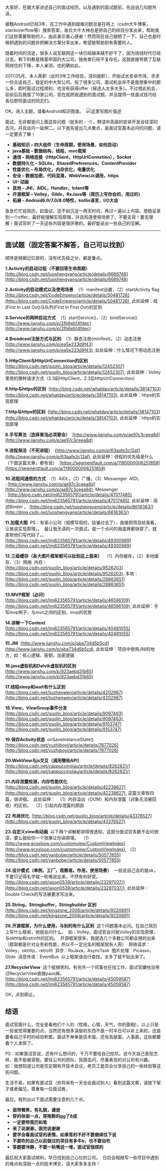 大家好，在跟大家讲述自己的面试经历，以及遇到的面试题前，先说说几句题外话。

接触Android已经3年，在工作中遇到疑难问题总是在网上（csdn大牛博客，stackoverflow等）搜索答案，各位大牛大神总是把自己的经验分享出来，帮助我们这些需要帮助的人，由此表示衷心感谢！然而现在自己细想了一下，自己也是时候把遇到的问题并把解决方案分享出来，希望能帮助到有需要的人。

随着时间的流逝，很多人说互联网这一块已经越来越不好干了，因为烧钱时代已经过去，剩下的都是根基牢固的大公司，独角兽已经不复存在。这就直接导致了互联网岗位的下降，本人亲测，也的确如此。

2017.05月，本人离职（此时3年工作经验，深圳就职），开始试水安卓市场，寻求一份合适自己，稳定的中大型公司。投了很多公司，面试机会并不是我想象中的那么多，即时面试过程顺利，也没有获得offer（候选人太多太多）。不过借此机会，前前后后我面了10家公司，现在就把我遇到的面试题，并且提供一些面试技巧给各位即将面试的同志们。

OK，进入主题，请看Android知识图谱。 
![这里写图片描述](http://upload-images.jianshu.io/upload_images/4143664-8e88723670ccec2c?imageMogr2/auto-orient/strip%7CimageView2/2/w/1240)

面试，无非都是问上面这些问题（挺多的 - -!），聘请中高级的安卓开发会往深的去问，并且会问一延伸二。以下我先提出几点重点，是面试官基本必问的问题，请一定要去了解！

*   **基础知识 – 四大组件（生命周期，使用场景，如何启动）**
*   **java基础 – 数据结构，线程，mvc框架**
*   **通信 – 网络连接（HttpClient，HttpUrlConnetion），Socket**
*   **数据持久化 – SQLite，SharedPreferences，ContentProvider**
*   **性能优化 – 布局优化，内存优化，电量优化**
*   **安全 – 数据加密，代码混淆，WebView/Js调用，https**
*   **UI– 动画**
*   **其他 – JNI，AIDL，Handler，Intent等**
*   **开源框架 – Volley，Gilde，RxJava等（简历上写你会的，用过的）**
*   **拓展 – Android6.0/7.0/8.0特性，kotlin语言，I/O大会**

急急忙忙投简历，赶面试，还不如沉淀一两天时间，再过一遍以上内容。想稳妥拿到一个offer，最好能理解实现原理，并且知道使用场景了。不要去背！要去理解！面试官听了一天这些内容是很厌倦的，最好能说出一些自己的见解。

* * *


## 面试题（固定答案不解答，自己可以找到）

顺序是根据记忆排的，没有优先级之分，都是重点。

**1.Activity的启动过程（不要回答生命周期）** 
[http://blog.csdn.net/luoshengyang/article/details/6689748](http://blog.csdn.net/luoshengyang/article/details/6689748)

**2.Activity的启动模式以及使用场景** 
（1）manifest设置，（2）startActivity flag 
[http://blog.csdn.net/CodeEmperor/article/details/50481726](http://blog.csdn.net/CodeEmperor/article/details/50481726) 
此处延伸：栈(First In Last Out)与队列(First In First Out)的区别

**3.Service的两种启动方式** 
（1）startService()，（2）bindService() 
[http://www.jianshu.com/p/2fb6eb14fdec](http://www.jianshu.com/p/2fb6eb14fdec)

**4.Broadcast注册方式与区别** 
（1）静态注册(minifest)，（2）动态注册 
[http://www.jianshu.com/p/ea5e233d9f43](http://www.jianshu.com/p/ea5e233d9f43) 
此处延伸：什么情况下用动态注册

**5.HttpClient与HttpUrlConnection的区别** 
[http://blog.csdn.net/guolin_blog/article/details/12452307](http://blog.csdn.net/guolin_blog/article/details/12452307) 
此处延伸：Volley里用的哪种请求方式（2.3前HttpClient，2.3后HttpUrlConnection）

**6.http与https的区别** 
[http://blog.csdn.net/whatday/article/details/38147103](http://blog.csdn.net/whatday/article/details/38147103) 
此处延伸：https的实现原理

**7.http与https的区别** 
[http://blog.csdn.net/whatday/article/details/38147103](http://blog.csdn.net/whatday/article/details/38147103) 
此处延伸：https的实现原理

**8.手写算法（选择冒泡必须要会）** 
[http://www.jianshu.com/p/ae97c3ceea8d](http://www.jianshu.com/p/ae97c3ceea8d)

**9.进程保活（不死进程）** 
[http://www.jianshu.com/p/63aafe3c12af](http://www.jianshu.com/p/63aafe3c12af) 
此处延伸：进程的优先级是什么（下面这篇文章，都有说） 
[https://segmentfault.com/a/1190000006251859](https://segmentfault.com/a/1190000006251859)

**10.进程间通信的方式** 
（1）AIDL，（2）广播，（3）Messenger 
AIDL : [http://www.jianshu.com/p/ae97c3ceea8d](http://www.jianshu.com/p/ae97c3ceea8d) 
Messenger : [http://blog.csdn.net/lmj623565791/article/details/47017485](http://blog.csdn.net/lmj623565791/article/details/47017485) 
此处延伸：简述Binder ， [http://blog.csdn.net/luoshengyang/article/details/6618363/](http://blog.csdn.net/luoshengyang/article/details/6618363/)

**11.加载大图** 
PS：有家小公司（规模写假的，给骗过去了），直接把项目给我看，让我说实现原理。。 
最让我无语的一次面试，就一个点问的我底裤都快穿了，就差帮他们写代码了。。 
[http://blog.csdn.net/lmj623565791/article/details/49300989](http://blog.csdn.net/lmj623565791/article/details/49300989)

**12.三级缓存（各大图片框架都可以扯到这上面来）** 
（1）内存缓存，（2）本地缓存，（3）网络 
内存：[http://blog.csdn.net/guolin_blog/article/details/9526203](http://blog.csdn.net/guolin_blog/article/details/9526203) 
本地：[http://blog.csdn.net/guolin_blog/article/details/28863651](http://blog.csdn.net/guolin_blog/article/details/28863651)

**13.MVP框架（必问）** 
[http://blog.csdn.net/lmj623565791/article/details/46596109](http://blog.csdn.net/lmj623565791/article/details/46596109) 
此处延伸：手写mvp例子，与mvc之间的区别，mvp的优势

**14.讲解一下Context** 
[http://blog.csdn.net/lmj623565791/article/details/40481055](http://blog.csdn.net/lmj623565791/article/details/40481055)

**15.JNI** 
[http://www.jianshu.com/p/aba734d5b5cd](http://www.jianshu.com/p/aba734d5b5cd) 
此处延伸：项目中使用JNI的地方，如：核心逻辑，密钥，加密逻辑

**16.java虚拟机和Dalvik虚拟机的区别** 
[http://www.jianshu.com/p/923aebd31b65](http://www.jianshu.com/p/923aebd31b65)

**17.线程sleep和wait有什么区别** 
[http://blog.csdn.net/liuzhenwen/article/details/4202967](http://blog.csdn.net/liuzhenwen/article/details/4202967)

**18.View，ViewGroup事件分发** 
[http://blog.csdn.net/guolin_blog/article/details/9097463](http://blog.csdn.net/guolin_blog/article/details/9097463) 
[http://blog.csdn.net/guolin_blog/article/details/9153747](http://blog.csdn.net/guolin_blog/article/details/9153747)

**19.保存Activity状态** 
onSaveInstanceState() 
[http://blog.csdn.net/yuzhiboyi/article/details/7677026](http://blog.csdn.net/yuzhiboyi/article/details/7677026)

**20.WebView与js交互（调用哪些API）** 
[http://blog.csdn.net/cappuccinolau/article/details/8262821/](http://blog.csdn.net/cappuccinolau/article/details/8262821/)

**21.内存泄露检测，内存性能优化** 
[http://blog.csdn.net/guolin_blog/article/details/42238627](http://blog.csdn.net/guolin_blog/article/details/42238627) 
这篇文章有四篇，很详细。 
此处延伸： 
（1）内存溢出（OOM）和内存泄露（对象无法被回收）的区别。 
（2）引起内存泄露的原因

**22.布局优化** 
[http://blog.csdn.net/guolin_blog/article/details/43376527](http://blog.csdn.net/guolin_blog/article/details/43376527)

**23.自定义view和动画** 
以下两个讲解都讲得很透彻，这部分面试官多数不会问很深，要么就给你一个效果让你讲原理。 
（1）[http://www.gcssloop.com/customview/CustomViewIndex](http://www.gcssloop.com/customview/CustomViewIndex) 
（2）[http://blog.csdn.net/yanbober/article/details/50577855](http://blog.csdn.net/yanbober/article/details/50577855)

**24.设计模式（单例，工厂，观察者。作用，使用场景）** 
一般说自己会的就ok，不要只记得名字就一轮嘴说出来，不然有你好受。 
[http://blog.csdn.net/jason0539/article/details/23297037/](http://blog.csdn.net/jason0539/article/details/23297037/) 
此处延伸：Double Check的写法被要求写出来。

**25.String，Stringbuffer，Stringbuilder 区别** 
[http://blog.csdn.net/kingzone_2008/article/details/9220691](http://blog.csdn.net/kingzone_2008/article/details/9220691)

**26.开源框架，为什么使用，与别的有什么区别** 
这个问题基本必问。在自己简历上写什么框架，他就会问什么。 
如：Volley，面试官会问我Volley的实现原理，与okhttp和retrofit的区别。 
开源框架很多，我就选几个多数公司都会用的出来（框架都是针对业务和性能，所以不一定出名的框架就有人用） 
网络请求：Volley，okhttp，retrofit 
异步：RxJava，AsyncTask 
图片处理：Picasso，Glide 
消息传递：EventBus 
以上框架请自行查找，太多了就不贴出来了。

**27.RecyclerView** 
这个挺搞笑的。有另外一个同事也在找工作，面试官嫌他没用过RecyclerView直接pass掉。 
[http://blog.csdn.net/lmj623565791/article/details/45059587](http://blog.csdn.net/lmj623565791/article/details/45059587)

OK，点到即止。

## 结语

面试官面什么，完全是看他们个人的（性格，心情，天气，你的面相）。以上只是一些我觉得重要的点，当然还有很多深层的东西不是一时半日可以补上来的，还是要看自己平时的经验积累。面试不单单是技术面，还有高层面，人事面，这些都要看个人发挥了。

PS：如果面试官说，还有什么想问的，千万不要给自己挖坑，说今天自己表现怎样，能不能被录取。要往公司的团队，氛围去问，尽量表现的对公司有兴趣。 
如：我想知道公司是否定期有开技术会议，老员工是否会分享自己的一些经验等这些问题。

生活不易，如果有面试官（你将来有一天也会面试别人）看到这篇文章，请放下架子或者偏见，尊重每一位面试者。

最后，我列出以下面试需要注意的几个点。

*   **面带微笑，有礼貌，谦逊**
*   **穿的体面一点，穿拖鞋的gg了8成**
*   **一定要带简历和笔**
*   **来了说谢谢，面完说谢谢**
*   **要学会看面试官的表情，如果答的不好不要继续往下说**
*   **不要吹的自己以前做过的项目有多牛b，也不要自吹**
*   **答题要冷静，不要一轮嘴说一堆，面试官很烦的**

最后祝大家面试顺利，早日找到自己心仪的公司。 
日后会相继写一些项目中遇到的难点和深层一点的技术博文，请大家多多支持！
